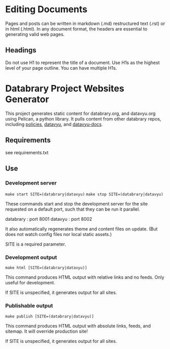 # Editing Documents

Pages and posts can be written in markdown (.md) restructured text (.rst) or in html (.html). In any document format, the headers are essential to generating valid web pages.

## Headings

Do not use H1 to represent the title of a document. Use H1s as the highest level of your page outline. You can have multiple H1s. 

# Databrary Project Websites Generator

This project generates static content for databrary.org, and datavyu.org using Pelican, a python library. It pulls content from other databrary repos, including [policies](https://github.com/databrary/policies), [datavyu](https://github.com/databrary/datavyu), and [datavyu-docs](https://github.com/databrary/datavyu-docs).

## Requirements

see requirements.txt

## Use

### Development server

`make start SITE=(databrary|datavyu)`
`make stop SITE=(databrary|datavyu)`

These commands start and stop the development server for the site requested on a default port, such that they can be run it parallel.

databrary
:	port 8001
datavyu
:	port 8002

It also automatically regenerates theme and content files on update. (But does not watch config files nor local static assets.)

SITE is a required parameter.

### Development output

`make html [SITE=(databrary|datavyu)]`

This command produces HTML output with relative links and no feeds. Only useful for development.

If SITE is unspecified, it generates output for all sites.

### Publishable output

`make publish [SITE=(databrary|datavyu)]`

This command produces HTML output with absolute links, feeds, and sitemap. It will override production site!

If SITE is unspecified, it generates output for all sites.
